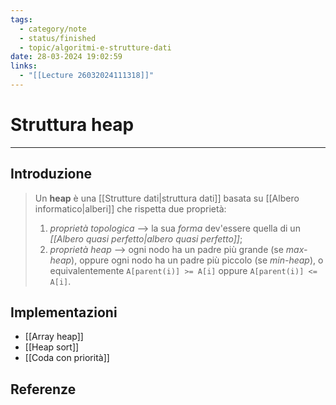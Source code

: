 ```yaml
---
tags:
  - category/note
  - status/finished
  - topic/algoritmi-e-strutture-dati
date: 28-03-2024 19:02:59
links:
  - "[[Lecture 26032024111318]]"
---
```

# Struttura heap
---
## Introduzione
> Un **heap** è una [[Strutture dati|struttura dati]] basata su [[Albero informatico|alberi]] che rispetta due proprietà:
> 1. _proprietà topologica_ --> la sua _forma_ dev'essere quella di un _[[Albero quasi perfetto|albero quasi perfetto]]_;
> 2. _proprietà heap_ --> ogni nodo ha un padre più grande (se _max-heap_), oppure ogni nodo ha un padre più piccolo (se _min-heap_), o equivalentemente `A[parent(i)] >= A[i]` oppure `A[parent(i)] <= A[i]`.

## Implementazioni
- [[Array heap]]
- [[Heap sort]]
- [[Coda con priorità]]

## Referenze